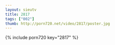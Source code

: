 ```yaml
--- 
layout: sieutv
title: 2817
tags: ["002"]
thumb: http://porn720.net/video/2817/poster.jpg
---
```

{% include porn720 key="2817" %} 
